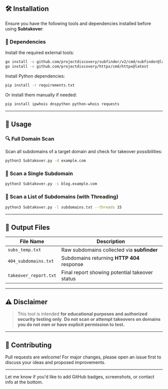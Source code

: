 ## 🛠️ Installation

Ensure you have the following tools and dependencies installed before using **Subtakover**:

### 🔧 Dependencies

Install the required external tools:

```bash
go install -v github.com/projectdiscovery/subfinder/v2/cmd/subfinder@latest
go install -v github.com/projectdiscovery/httpx/cmd/httpx@latest
```

Install Python dependencies:

```bash
pip install -r requirements.txt
```

Or install them manually if needed:

```bash
pip install ipwhois dnspython python-whois requests
```

---

## 🚀 Usage

### 🔍 Full Domain Scan

Scan all subdomains of a target domain and check for takeover possibilities:

```bash
python3 Subtakover.py -d example.com
```

### 🎯 Scan a Single Subdomain

```bash
python3 Subtakover.py -s blog.example.com
```

### 📂 Scan a List of Subdomains (with Threading)

```bash
python3 Subtakover.py -l subdomains.txt --threads 15
```

---

## 📄 Output Files

| File Name             | Description                                    |
| --------------------- | ---------------------------------------------- |
| `subs_temp.txt`       | Raw subdomains collected via **subfinder**     |
| `404_subdomains.txt`  | Subdomains returning **HTTP 404** response     |
| `takeover_report.txt` | Final report showing potential takeover status |

---

## ⚠️ Disclaimer

> This tool is intended **for educational purposes and authorized security testing only**.
> **Do not scan or attempt takeovers on domains you do not own or have explicit permission to test.**

---

## 🤝 Contributing

Pull requests are welcome!
For major changes, please open an issue first to discuss your ideas and proposed improvements.

---

Let me know if you'd like to add GitHub badges, screenshots, or contact info at the bottom.

